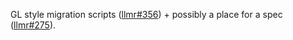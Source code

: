GL style migration scripts ([llmr#356](https://github.com/mapbox/llmr/issues/356)) +
possibly a place for a spec ([llmr#275](https://github.com/mapbox/llmr/issues/275)).
